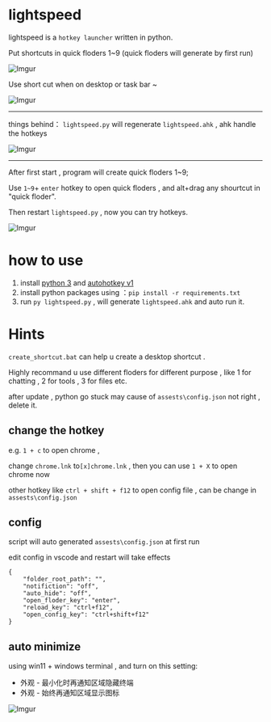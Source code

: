 # lightspeed
lightspeed is a `hotkey launcher` written in python.

Put shortcuts in quick floders 1~9 (quick floders will generate by first run)

![Imgur](https://i.imgur.com/4OSyWob.png)

Use short cut when on desktop or task bar ~

![Imgur](https://i.imgur.com/PiBOKGX.png)

---


things behind： `lightspeed.py` will regenerate `lightspeed.ahk` , ahk handle the hotkeys

![Imgur](https://i.imgur.com/lj1ZFxH.png)

---



After first start , program will create quick floders 1~9;

Use `1~9`+ `enter` hotkey to open quick floders , and alt+drag any shourtcut in "quick floder". 

Then restart `lightspeed.py` , now you can try hotkeys.

![Imgur](https://i.imgur.com/aeDuuGW.png)

# how to use
1. install [python 3](https://www.python.org/downloads/)  and [autohotkey v1](https://www.autohotkey.com/)
2. install python packages using ：`pip install -r requirements.txt`
3. run `py lightspeed.py` , will generate `lightspeed.ahk` and auto run it.

# Hints

`create_shortcut.bat` can help u create a desktop shortcut .

Highly recommand u use different floders for different purpose , like 1 for chatting , 2 for tools , 3 for files etc.

after update , python go stuck may cause of `assests\config.json` not right , delete it.


##  change the hotkey

e.g. `1 + c` to open chrome , 

change `chrome.lnk` to`[x]chrome.lnk` , then you can use `1 + X` to open chrome now

other hotkey like `ctrl + shift + f12` to open config file , can be change in `assests\config.json`

## config

script will auto generated `assests\config.json`  at first run 

edit config in vscode and restart will take effects 

```
{
    "folder_root_path": "",
    "notifiction": "off",
    "auto_hide": "off",
    "open_floder_key": "enter",
    "reload_key": "ctrl+f12",
    "open_config_key": "ctrl+shift+f12"
}
```

## auto minimize
using win11 + windows terminal , and turn on this setting:
- 外观 - 最小化时再通知区域隐藏终端
- 外观 - 始终再通知区域显示图标


![Imgur](https://i.imgur.com/56q7hSf.png)